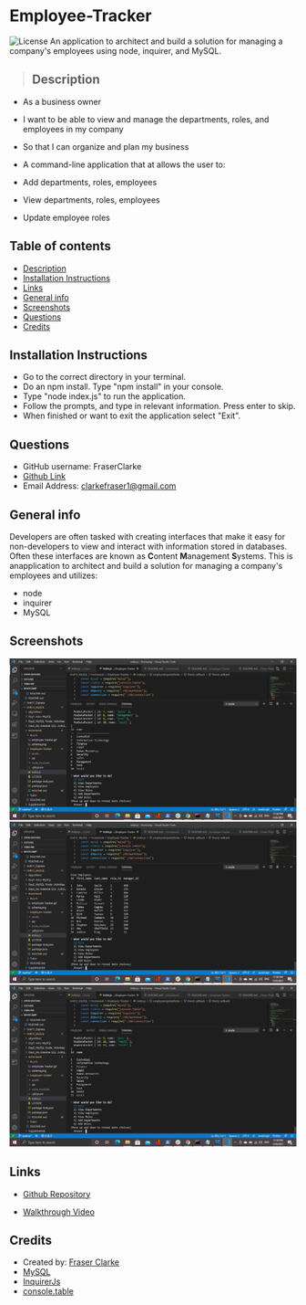 # Employee-Tracker
![License](https://img.shields.io/badge/License-MIT-blue.svg)
An application to architect and build a solution for managing a company's employees using node, inquirer, and MySQL.

>   ## Description

* As a business owner
* I want to be able to view and manage the departments, roles, and employees in my company
* So that I can organize and plan my business

*  A command-line application that at allows the user to:

  * Add departments, roles, employees

  * View departments, roles, employees

  * Update employee roles


## Table of contents
* [Description](#Description)
* [Installation Instructions](#Installation-Instructions)
* [Links](#Links)
* [General info](#general-info)
* [Screenshots](#Screenshots)
* [Questions](#Questions)
* [Credits](#Credits)


## Installation Instructions
* Go to the correct directory in your terminal.
* Do an npm install. Type "npm install" in your console.
* Type "node index.js" to run the application.
* Follow the prompts, and type in relevant information. Press enter to skip.
* When finished or want to exit the application select "Exit".



## Questions

* GitHub username: FraserClarke
* [Github Link](https://github.com/FraserClarke)
* Email Address: clarkefraser1@gmail.com

## General info
Developers are often tasked with creating interfaces that make it easy for non-developers to view and interact with information stored in databases. Often these interfaces are known as **C**ontent **M**anagement **S**ystems.
This is anapplication to architect and build a solution for managing a company's employees and utilizes:
* node 
* inquirer
* MySQL


## Screenshots
![Example screenshot](https://raw.githubusercontent.com/FraserClarke/Employee-Tracker/main/assets/Screenshot%20(132).png)
![Example screenshot](https://raw.githubusercontent.com/FraserClarke/Employee-Tracker/main/assets/Screenshot%20(133).png)
![Example screenshot](https://raw.githubusercontent.com/FraserClarke/Employee-Tracker/main/assets/Screenshot%20(134).png)

## Links

* [Github Repository](https://github.com/FraserClarke/Employee-Tracker)

* [Walkthrough Video]()


## Credits
* Created by: [Fraser Clarke](https://github.com/FraserClarke)
* [MySQL](https://www.npmjs.com/package/mysql)
* [InquirerJs](https://www.npmjs.com/package/inquirer/v/0.2.3)
* [console.table](https://www.npmjs.com/package/console.table)